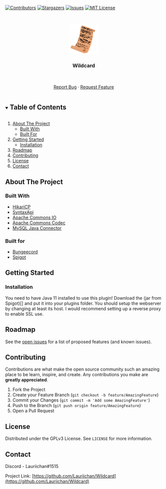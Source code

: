 [![Contributors][contributors-shield]][contributors-url]
[![Stargazers][stars-shield]][stars-url]
[![Issues][issues-shield]][issues-url]
[![MIT License][license-shield]][license-url]



<!-- PROJECT LOGO -->
<br />
<p align="center">
  <a href="https://github.comLauriichan/Wildcard">
    <img src="design/Scroll.png" alt="Logo" width="96" height="96"/>
  </a>

  <h3 align="center">Wildcard</h3>

  <p align="center">
    <br/>
    <br/>
    <a href="https://github.com/Lauriichan/Wildcard/issues/new?labels=Bug&title=%5BBUG%5D+Some+bug+that+happend">Report Bug</a>
    ·
    <a href="https://github.com/Lauriichan/Wildcard/issues/new?labels=Enhancement&title=%5BFEATURE%5D+Some+feature+that+could+be+cool">Request Feature</a>
  </p>
</p>



<!-- TABLE OF CONTENTS -->
<details open="open">
  <summary><h2 style="display: inline-block">Table of Contents</h2></summary>
  <ol>
    <li>
      <a href="#about-the-project">About The Project</a>
      <ul>
        <li><a href="#built-with">Built With</a></li>
        <li><a href="#built-for">Built For</a></li>
      </ul>
    </li>
    <li>
      <a href="#getting-started">Getting Started</a>
      <ul>
        <li><a href="#installation">Installation</a></li>
      </ul>
    </li>
    <li><a href="#roadmap">Roadmap</a></li>
    <li><a href="#contributing">Contributing</a></li>
    <li><a href="#license">License</a></li>
    <li><a href="#contact">Contact</a></li>
  </ol>
</details>



<!-- ABOUT THE PROJECT -->
## About The Project


### Built With

* [HikariCP](https://github.com/brettwooldridge/HikariCP)
* [SyntaxApi](https://github.com/SyntaxPhoenix/syntaxapi)
* [Apache Commons IO](https://github.com/apache/commons-io)
* [Apache Commons Codec](https://github.com/apache/commons-codec)
* [MySQL Java Connector](https://github.com/mysql/mysql-connector-j)

### Built for
* [Bungeecord](https://github.com/SpigotMC/BungeeCord)
* [Spigot](https://hub.spigotmc.org/stash/projects/SPIGOT/repos/spigot/browse)


<!-- GETTING STARTED -->
## Getting Started

### Installation

You need to have Java 11 installed to use this plugin!
Download the (jar from Spigot)[] and put it into your plugins folder.
You should setup the webserver by changing at least its host.
I would recommend setting up a reverse proxy to enable SSL use.

<!-- ROADMAP -->
## Roadmap

See the [open issues](https://github.com/Lauriichan/Wildcard/issues) for a list of proposed features (and known issues).



<!-- CONTRIBUTING -->
## Contributing

Contributions are what make the open source community such an amazing place to be learn, inspire, and create. Any contributions you make are **greatly appreciated**.

1. Fork the Project
2. Create your Feature Branch (`git checkout -b feature/AmazingFeature`)
3. Commit your Changes (`git commit -m 'Add some AmazingFeature'`)
4. Push to the Branch (`git push origin feature/AmazingFeature`)
5. Open a Pull Request



<!-- LICENSE -->
## License

Distributed under the GPLv3 License. See `LICENSE` for more information.


<!-- CONTACT -->
## Contact

Discord - Lauriichan#1515

Project Link: [https://github.com/Lauriichan/Wildcard](https://github.com/Lauriichan/Wildcard)


<!-- MARKDOWN LINKS & IMAGES -->
[contributors-shield]: https://img.shields.io/github/contributors/Lauriichan/Wildcard.svg?style=flat-square
[contributors-url]: https://github.com/Lauriichan/Wildcard/graphs/contributors
[stars-shield]: https://img.shields.io/github/stars/Lauriichan/Wildcard.svg?style=flat-square
[stars-url]: https://github.com/Lauriichan/Wildcard/stargazers
[issues-shield]: https://img.shields.io/github/issues/Lauriichan/Wildcard.svg?style=flat-square
[issues-url]: https://github.com/Lauriichan/Wildcard/issues
[license-shield]: https://img.shields.io/github/license/Lauriichan/Wildcard.svg?style=flat-square
[license-url]: https://github.com/Lauriichan/Wildcard/blob/master/LICENSE
